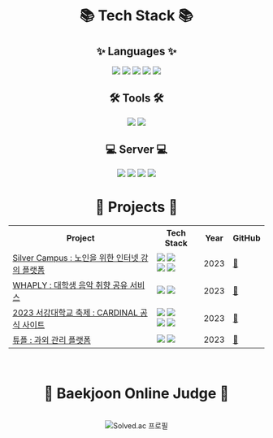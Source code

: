 <div align="center">
  <h1>📚 Tech Stack 📚</h1>
</div>

<div align="center">
  <h2>✨ Languages ✨</h2>
</div>

<div align="center">
	<img src="https://img.shields.io/badge/c++-00599C?style=flat&logo=cplusplus&logoColor=white" />
	<img src="https://img.shields.io/badge/C-A8B9CC?style=flat&logo=c&logoColor=white" />
	<img src="https://img.shields.io/badge/python-3776AB?style=flat&logo=python&logoColor=white" />
	<img src="https://img.shields.io/badge/Java-4B4B77?style=flat&logo=Java&logoColor=white" />
	<img src="https://img.shields.io/badge/HTML-E34F26?style=flat&logo=html5&logoColor=white" />
</div>

<div align="center">
  <h2>🛠️ Tools 🛠️</h2>
</div>

<div align="center">
	<img src="https://img.shields.io/badge/Django-092E20?style=flat&logo=django&logoColor=white" />
	<img src="https://img.shields.io/badge/Spring-6DB33F?style=flat&logo=spring&logoColor=white" />
</div>

<div align="center">
  <h2>💻 Server 💻</h2>
</div>

<div align="center">
	<img src="https://img.shields.io/badge/AWS-232F3E?style=flat&logo=amazonaws&logoColor=white" />
	<img src="https://img.shields.io/badge/S3-569A31?style=flat&logo=amazons3&logoColor=white" />
	<img src="https://img.shields.io/badge/RDS-527FFF?style=flat&logo=amazonrds&logoColor=white" />
	<img src="https://img.shields.io/badge/EC2-FF9900?style=flat&logo=amazonec2&logoColor=white" />
</div>

<div align="center">
  <h1>🍎 Projects 🍎</h1>
</div>

<div align="center">
  <table>
    <tr>
      <th>Project</th>
      <th>Tech Stack</th>
      <th>Year</th>
      <th>GitHub</th>
    </tr>
    <tr>
      <td><a href="https://drive.google.com/file/d/15VXm0KVYfjIYbRgcn1ALwNySjfl2Sclr/view?usp=sharing">Silver Campus : 노인을 위한 인터넷 강의 플랫폼</a></td>
      <td>
        <img src="https://img.shields.io/badge/python-3776AB?style=flat&logo=python&logoColor=white"/>
        <img src="https://img.shields.io/badge/Django-092E20?style=flat&logo=django&logoColor=white"/>
	<br>
	<img src="https://img.shields.io/badge/AWS-232F3E?style=flat&logo=amazonaws&logoColor=white" />
	<img src="https://img.shields.io/badge/EC2-FF9900?style=flat&logo=amazonec2&logoColor=white" />
      </td>
      <td>2023</td>
      <td><a href="https://github.com/SilverCampus/aws_server.git">🔗</a></td>
    </tr>
    <tr>
      <td><a href="https://drive.google.com/file/d/1945aEB5-ACmhwBmIQ8RvrZTrknFFhc8T/view?usp=sharing">WHAPLY : 대학생 음악 취향 공유 서비스</a></td>
      <td>
        <img src="https://img.shields.io/badge/python-3776AB?style=flat&logo=python&logoColor=white"/>
        <img src="https://img.shields.io/badge/Django-092E20?style=flat&logo=django&logoColor=white"/>
      </td>
      <td>2023</td>
      <td><a href="https://github.com/Sinchon-Hackathon-Team2/server_re.git">🔗</a></td>
    </tr>
    <tr>
      <td><a href="https://www.instagram.com/p/CxXXS88P2Q9/?utm_source=ig_web_copy_link&igshid=MzRlODBiNWFlZA==">2023 서강대학교 축제 : CARDINAL 공식 사이트</a></td>
      <td>
        <img src="https://img.shields.io/badge/python-3776AB?style=flat&logo=python&logoColor=white"/>
        <img src="https://img.shields.io/badge/Django-092E20?style=flat&logo=django&logoColor=white"/>
	<br>
	<img src="https://img.shields.io/badge/AWS-232F3E?style=flat&logo=amazonaws&logoColor=white" />
	<img src="https://img.shields.io/badge/EC2-FF9900?style=flat&logo=amazonec2&logoColor=white" />
      </td>
      <td>2023</td>
      <td><a href="https://github.com/sogangfestival/server.git">🔗</a></td>
    </tr>
    <tr>
      <td><a href="링크">튜플 : 과외 관리 플랫폼</a></td>
      <td>
        <img src="https://img.shields.io/badge/Java-4B4B77?style=flat&logo=Java&logoColor=white" />
        <img src="https://img.shields.io/badge/Spring-6DB33F?style=flat&logo=spring&logoColor=white" />
      </td>
      <td>2023</td>
      <td><a href="깃허브 링크">🔗</a></td>
    </tr>
  </table>
</div>

<br>

<div align="center">
  <h1>🚩 Baekjoon Online Judge 🚩</h1>
</div><br>

<div align="center">
  <img class="centered-image" src="http://mazassumnida.wtf/api/v2/generate_badge?boj=aprilfo01s" alt="Solved.ac 프로필">
</div>

